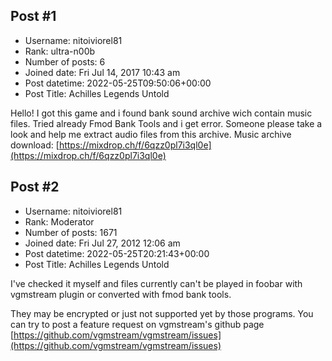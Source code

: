 ## Post #1
- Username: nitoiviorel81
- Rank: ultra-n00b
- Number of posts: 6
- Joined date: Fri Jul 14, 2017 10:43 am
- Post datetime: 2022-05-25T09:50:06+00:00
- Post Title: Achilles Legends Untold

Hello!
I got this game and i found bank sound archive wich contain music files.
Tried already Fmod Bank Tools and i get error.
Someone please take a look and help me extract audio files from this archive.
Music archive download:
[https://mixdrop.ch/f/6qzz0pl7i3ql0e](https://mixdrop.ch/f/6qzz0pl7i3ql0e)
## Post #2
- Username: nitoiviorel81
- Rank: Moderator
- Number of posts: 1671
- Joined date: Fri Jul 27, 2012 12:06 am
- Post datetime: 2022-05-25T20:21:43+00:00
- Post Title: Achilles Legends Untold

I've checked it myself and files currently can't be played in foobar with vgmstream plugin or converted with fmod bank tools.

They may be encrypted or just not supported yet by those programs.
You can try to post a feature request on vgmstream's github page [https://github.com/vgmstream/vgmstream/issues](https://github.com/vgmstream/vgmstream/issues)
